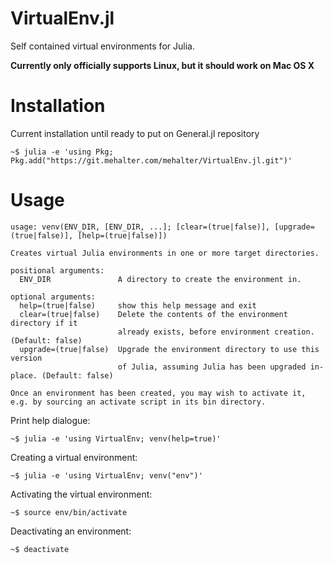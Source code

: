 # VirtualEnv.jl

Self contained virtual environments for Julia.

**Currently only officially supports Linux, but it should work on Mac OS X**

# Installation

Current installation until ready to put on General.jl repository

`~$ julia -e 'using Pkg; Pkg.add("https://git.mehalter.com/mehalter/VirtualEnv.jl.git")'`

# Usage

```
usage: venv(ENV_DIR, [ENV_DIR, ...]; [clear=(true|false)], [upgrade=(true|false)], [help=(true|false)])

Creates virtual Julia environments in one or more target directories.

positional arguments:
  ENV_DIR               A directory to create the environment in.

optional arguments:
  help=(true|false)     show this help message and exit
  clear=(true|false)    Delete the contents of the environment directory if it
                        already exists, before environment creation. (Default: false)
  upgrade=(true|false)  Upgrade the environment directory to use this version
                        of Julia, assuming Julia has been upgraded in-place. (Default: false)

Once an environment has been created, you may wish to activate it,
e.g. by sourcing an activate script in its bin directory.
```

Print help dialogue:

`~$ julia -e 'using VirtualEnv; venv(help=true)'`

Creating a virtual environment:

`~$ julia -e 'using VirtualEnv; venv("env")'`

Activating the virtual environment:

`~$ source env/bin/activate`

Deactivating an environment:

`~$ deactivate`
